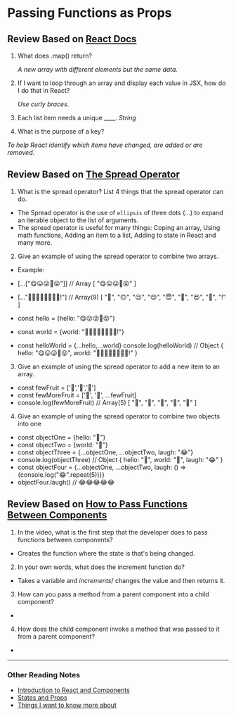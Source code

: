 # Passing Functions as Props

## Review Based on [React Docs](https://reactjs.org/docs/lists-and-keys.html)

1. What does .map() return?

   *A new array with different elements but the same data.*
2. If I want to loop through an array and display each value in JSX, how do I do that in React?

   *Use curly braces.*
3. Each list item needs a unique ____.
   *String*
4. What is the purpose of a key?

  *To help React identify which items have changed, are added or are removed.*

## Review Based on [The Spread Operator](https://medium.com/coding-at-dawn/how-to-use-the-spread-operator-in-javascript-b9e4a8b06fab)

1. What is the spread operator?
List 4 things that the spread operator can do.

- The Spread operator is the use of `ellipsis` of three dots (...) to expand an iterable object to the list of arguments.
- The spread operator is useful for many things: Coping an array, Using math functions, Adding an item to a list, Adding to state in React and many more.

2. Give an example of using the spread operator to combine two arrays.

- Example:

- [...["😋😛😜🤪😝"]] // Array [ "😋😛😜🤪😝" ]

- [..."🙂🙃😉😊😇🥰😍🤩!"] // Array(9) [ "🙂", "🙃", "😉", "😊", "😇", "🥰", "😍", "🤩", "!" ]

- const hello = {hello: "😋😛😜🤪😝"}
- const world = {world: "🙂🙃😉😊😇🥰😍🤩!"}

- const helloWorld = {...hello,...world}
console.log(helloWorld) // Object { hello: "😋😛😜🤪😝", world: "🙂🙃😉😊😇🥰😍🤩!" }

3. Give an example of using the spread operator to add a new item to an array.

- const fewFruit = ['🍏','🍊','🍌']
- const fewMoreFruit = ['🍉', '🍍', ...fewFruit]
- console.log(fewMoreFruit) //  Array(5) [ "🍉", "🍍", "🍏", "🍊", "🍌" ]

4. Give an example of using the spread operator to combine two objects into one

- const objectOne = {hello: "🤪"}
- const objectTwo = {world: "🐻"}
- const objectThree = {...objectOne, ...objectTwo, laugh: "😂"}
- console.log(objectThree) // Object { hello: "🤪", world: "🐻", laugh: "😂" }
- const objectFour = {...objectOne, ...objectTwo, laugh: () => {console.log("😂".repeat(5))}}
- objectFour.laugh() // 😂😂😂😂😂

## Review Based on [How to Pass Functions Between Components](https://www.youtube.com/watch?v=c05OL7XbwXU)

1. In the video, what is the first step that the developer does to pass functions between components?

  - Creates the function where the state is that's being changed.

2. In your own words, what does the increment function do?

  - Takes a variable and *increments*/ changes the value and then returns it.

3. How can you pass a method from a parent component into a child component?

  -

4. How does the child component invoke a method that was passed to it from a parent component?
  -
  
***

### Other Reading Notes

- [Introduction to React and Components](class-1.md)
- [States and Props](class-2.md)
- [Things I want to know more about](questions.md)

